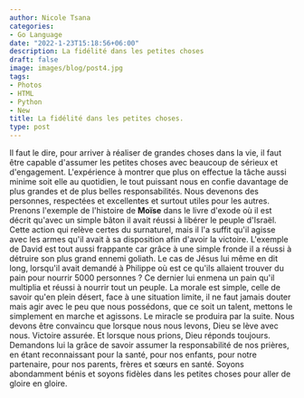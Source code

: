 ```yaml
---
author: Nicole Tsana
categories:
- Go Language
date: "2022-1-23T15:18:56+06:00"
description: La fidélité dans les petites choses
draft: false
image: images/blog/post4.jpg
tags:
- Photos
- HTML
- Python
- New
title: La fidélité dans les petites choses.
type: post
---
```


Il faut le dire, pour arriver à réaliser de grandes choses dans la vie, il faut être capable d'assumer les
petites choses avec beaucoup de sérieux et d'engagement.
L'expérience à montrer que plus on effectue la tâche aussi minime soit elle au quotidien, le tout puissant
nous en confie davantage de plus grandes et de plus belles responsabilités.
Nous devenons des personnes, respectées et excellentes et surtout utiles pour les autres. Prenons
l'exemple de l'histoire de **Moïse** dans le livre d'exode où il est décrit qu'avec un simple bâton il avait réussi à
libérer le peuple d'Israël.
Cette action qui relève certes du surnaturel, mais il l'a suffit qu'il agisse avec les armes qu'il avait à sa
disposition afin d'avoir la victoire.  L'exemple de David est tout aussi frappante car grâce à une simple
fronde il a réussi à détruire son plus grand ennemi goliath.
Le cas de Jésus lui même en dit long, lorsqu'il avait demandé à Philippe où est ce qu'ils allaient trouver
du pain pour nourrir 5000 personnes ? Ce dernier lui enmena un pain qu'il multiplia et réussi à nourrir tout un
peuple.
La morale est simple, celle de savoir qu'en plein désert, face à une situation limite, il ne faut jamais douter
mais agir avec le peu que nous possédons, que ce soit un talent, mettons le simplement en marche et
agissons. 
Le miracle se produira par la suite. Nous devons être convaincu que lorsque nous nous levons, Dieu se
lève avec nous. Victoire assurée. Et lorsque nous prions, Dieu réponds toujours. Demandons lui la grâce de
savoir assumer la responsabilité de nos prières, en étant reconnaissant pour la santé, pour nos enfants, pour
notre partenaire, pour nos parents, frères et sœurs en santé. Soyons abondamment bénis et soyons fidèles
dans les petites choses pour aller de gloire en gloire.
